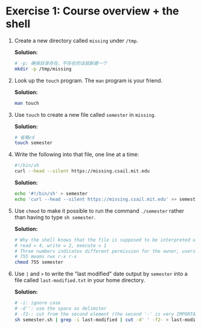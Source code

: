 # Exercise 1: Course overview + the shell

1. Create a new directory called `missing` under `/tmp`.

   **Solution:**
   ```bash
   # -p: 确保目录存在，不存在的话就新建一个
   mkdir -p /tmp/missing
   ```

2. Look up the `touch` program. The `man` program is your friend.

   **Solution:**
   ```bash
   man touch
   ```

3. Use `touch` to create a new file called `semester` in `missing`.

   **Solution:**
   ```bash
   # 省略cd
   touch semester
   ```

4. Write the following into that file, one line at a time:

   ```bash
   #!/bin/sh
   curl --head --silent https://missing.csail.mit.edu
   ```
   
   **Solution:**
   ```bash
   echo '#!/bin/sh' > semester
   echo 'curl --head --silent https://missing.csail.mit.edu' >> semester
   ```

5. Use `chmod` to make it possible to run the command `./semester` rather than having to type `sh semester`.
  
   **Solution:**
   ```bash
   # Why the shell knows that the file is supposed to be interpreted using? - The file has '#!/bin/sh' at the beginning.
   # read = 4, write = 2, execute = 1
   # Three numbers indicates different permission for the owner, users in group and anyone else.
   # 755 meams rwx r-x r-x
   chmod 755 semester
   ```

6. Use `|` and `>` to write the "last modified" date output by
   `semester` into a file called `last-modified.txt` in your home
   directory.

   **Solution:**

   ```bash
   # -i: ignore case
   # -d'': use the space as delimiter
   # -f2-: cut from the second element (the second '-' is very IMPORTANT!)
   sh semester.sh | grep -i last-modified | cut -d' ' -f2- > last-modified.txt
   ```
